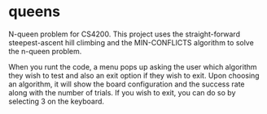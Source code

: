 # queens

N-queen problem for CS4200. This project uses the straight-forward steepest-ascent hill climbing and the MIN-CONFLICTS algorithm to solve the n-queen problem. 

When you runt the code, a menu pops up asking the user which algorithm they wish to test and also an exit option if they wish to exit. Upon choosing an algorithm, it will show the board configuration and the success rate along with the number of trials. If you wish to exit, you can do so by selecting 3 on the keyboard. 

